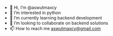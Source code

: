 - 👋 Hi, I’m @aswutmaxcy
- 👀 I’m interested in python
- 🌱 I’m currently learning backend development
- 💞️ I’m looking to collaborate on backend solutions
- 📫 How to reach me aswutmaxcy@gmail.com

<!---
aswutmaxcy/aswutmaxcy is a ✨ special ✨ repository because its `README.md` (this file) appears on your GitHub profile.
You can click the Preview link to take a look at your changes.
--->
